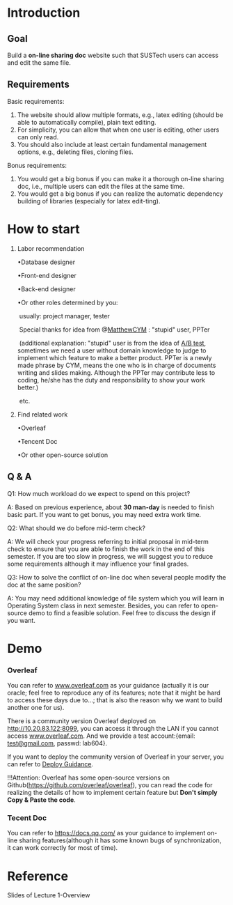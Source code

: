 # Introduction

## Goal

Build a **on-line sharing doc** website such that SUSTech users can access and edit the same file. 

## Requirements

Basic requirements: 

1. The website should allow multiple formats, e.g., latex editing (should be able to automatically compile), plain text editing. 
2. For simplicity, you can allow that when one user is editing, other users can only read.
3. You should also include at least certain fundamental management options, e.g., deleting files, cloning files.

Bonus requirements:

1. You would get a big bonus if you can make it a thorough on-line sharing doc, i.e., multiple users can edit the files at the same time.
2. You would get a big bonus if you can realize the automatic dependency building of libraries (especially for latex edit-ting).

# How to start

1. Labor recommendation

   •Database designer

   •Front-end designer

   •Back-end designer

   •Or other roles determined by you:

   ​	usually: project manager, tester

   ​	Special thanks for idea from @[MatthewCYM](https://github.com/MatthewCYM) : "stupid" user, PPTer

   ​		(additional explanation: "stupid" user is from the idea of [A/B test](https://www.jianshu.com/p/a5dfa5e6c721), sometimes we need a user without domain knowledge to judge to implement which feature to make a better product. PPTer is a newly made phrase by CYM, means the one who is in charge of documents writing and slides making. Although the PPTer may contribute less to coding, he/she has the duty and responsibility to show your work better.)

   ​	etc.

2. Find related work

   •Overleaf

   •Tencent Doc

   •Or other open-source solution

## Q & A

Q1: How much workload do we expect to spend on this project?

A: Based on previous experience, about **30 man-day** is needed to finish basic part. If you want to get bonus, you may need extra work time.

Q2: What should we do before mid-term check?

A: We will check your progress referring to initial proposal in mid-term check to ensure that you are able to finish the work in the end of this semester. If you are too slow in progress, we will suggest you to reduce some requirements although it may influence your final grades.

Q3: How to solve the conflict of on-line doc when several people modify the doc at the same position?

A: You may need additional knowledge of file system which you will learn in Operating System class in next semester. Besides, you can refer to open-source demo to find a feasible solution. Feel free to discuss the design if you want.

# Demo

### Overleaf

You can refer to  www.overleaf.com as your guidance (actually it is our oracle; feel free to reproduce any of its features; note that it might be hard to access these days due to...; that is also the reason why we want to build another one for us).

There is a community version Overleaf deployed on http://10.20.83.122:8099, you can access it through the LAN if you cannot access www.overleaf.com. And we provide a test account:{email: test@gmail.com, passwd: lab604}.

If you want to deploy the community version of Overleaf in your server, you can refer to [Deploy Guidance](https://github.com/ZexinLee/SUSTech-Doc-Guidance/blob/master/LocalShareLatex.md).

!!!Attention: Overleaf has some open-source versions on Github(https://github.com/overleaf/overleaf), you can read the code for realizing the details of how to implement certain feature but **Don't simply Copy & Paste the code**. 

### Tecent Doc

You can refer to https://docs.qq.com/ as your guidance to implement on-line sharing features(although it has some known bugs of synchronization, it can work correctly for most of time).

# Reference

Slides of Lecture 1-Overview